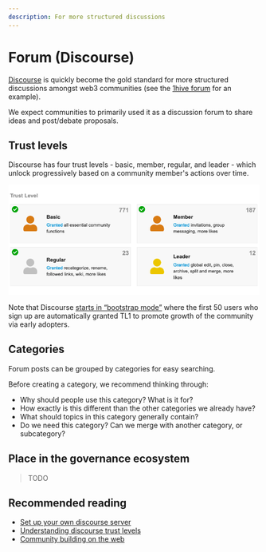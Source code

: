 ```yaml
---
description: For more structured discussions
---
```


# Forum \(Discourse\)

[Discourse](https://www.discourse.org/) is quickly become the gold standard for more structured discussions amongst web3 communities \(see the [1hive forum](https://forum.1hive.org/) for an example\).

We expect communities to primarily used it as a discussion forum to share ideas and post/debate proposals.

## Trust levels

Discourse has four trust levels - basic, member, regular, and leader - which unlock progressively based on a community member's actions over time.

![](../../.gitbook/assets/screenshot-2021-09-11-at-13.07.52.png)

Note that Discourse [starts in “bootstrap mode”](https://meta.discourse.org/t/what-is-bootstrap-mode/58462) where the first 50 users who sign up are automatically granted TL1  to promote growth of the community via early adopters.

## Categories

Forum posts can be grouped by categories for easy searching.

Before creating a category, we recommend thinking through:

* Why should people use this category? What is it for?
* How exactly is this different than the other categories we already have?
* What should topics in this category generally contain?
* Do we need this category? Can we merge with another category, or subcategory?

## Place in the governance ecosystem

> TODO

## Recommended reading 

* [Set up your own discourse server](https://blog.discourse.org/2014/04/install-discourse-in-under-30-minutes/)
* [Understanding discourse trust levels](https://blog.discourse.org/2018/06/understanding-discourse-trust-levels/#:~:text=The%20user%20trust%20system%20is,levels%20are%20a%20way%20of%E2%80%A6&text=Granting%20experienced%20users%20more%20rights,much%20of%20their%20time%20to.)
* [Community building on the web](https://www.amazon.com/Community-Building-Web-Strategies-Communities/dp/0201874849)

